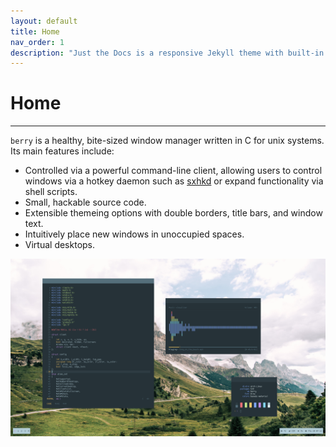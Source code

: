 ```yaml
---
layout: default
title: Home
nav_order: 1
description: "Just the Docs is a responsive Jekyll theme with built-in search that is easily customizable and hosted on GitHub Pages."
---
```


# Home

---

`berry` is a healthy, bite-sized window manager written in C for unix systems.
Its main features include:

* Controlled via a powerful command-line client, allowing users to control windows via a hotkey daemon such as [sxhkd](https://github.com/baskerville/sxhkd)
or expand functionality via shell scripts.
* Small, hackable source code.
* Extensible themeing options with double borders, title bars, and window text.
* Intuitively place new windows in unoccupied spaces.
* Virtual desktops.

![image](/assets/berry.png)

